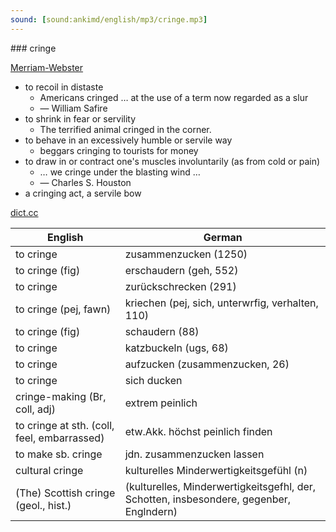 ```yaml
---
sound: [sound:ankimd/english/mp3/cringe.mp3]
---
```


\### cringe

[Merriam-Webster](https://www.merriam-webster.com/dictionary/cringe)

- to recoil in distaste
    - Americans cringed … at the use of a term now regarded as a slur
    - — William Safire
- to shrink in fear or servility
    - The terrified animal cringed in the corner.
- to behave in an excessively humble or servile way
    - beggars cringing to tourists for money
- to draw in or contract one's muscles involuntarily (as from cold or pain)
    - … we cringe under the blasting wind …
    - — Charles S. Houston
- a cringing act, a servile bow

[dict.cc](https://www.dict.cc/cringe)

| English        | German       |
| -------------- | ------------ |
| to cringe | zusammenzucken (1250) |
| to cringe (fig) | erschaudern (geh, 552) |
| to cringe | zurückschrecken (291) |
| to cringe (pej, fawn) | kriechen (pej, sich, unterwrfig, verhalten, 110) |
| to cringe (fig) | schaudern (88) |
| to cringe | katzbuckeln (ugs, 68) |
| to cringe | aufzucken (zusammenzucken, 26) |
| to cringe | sich ducken |
| cringe-making (Br, coll, adj) | extrem peinlich |
| to cringe at sth. (coll, feel, embarrassed) | etw.Akk. höchst peinlich finden |
| to make sb. cringe | jdn. zusammenzucken lassen |
| cultural cringe | kulturelles Minderwertigkeitsgefühl (n) |
| (The) Scottish cringe (geol., hist.) |  (kulturelles, Minderwertigkeitsgefhl, der, Schotten, insbesondere, gegenber, Englndern) |
